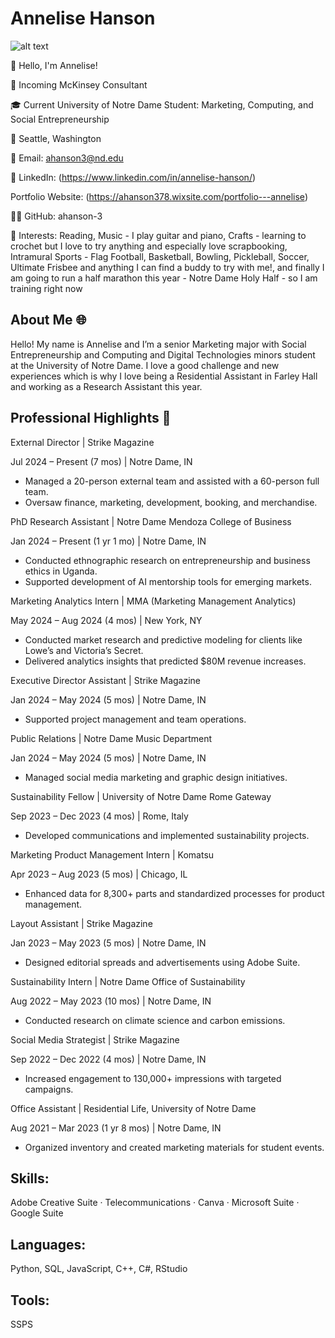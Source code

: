 # Annelise Hanson

![alt text](http://url/to/img.png](https://github.com/ahanson-3/ahanson-3/blob/0ef68f0cc1d11f2239f0bccf0a9b5eb35abcab7e/Headshots_Poets%26Quants.png))

👋 Hello, I'm Annelise!

🚀 Incoming McKinsey Consultant

🎓 Current University of Notre Dame Student: Marketing, Computing, and Social Entrepreneurship

📍 Seattle, Washington

📧 Email: ahanson3@nd.edu

🔗 LinkedIn: (https://www.linkedin.com/in/annelise-hanson/)

Portfolio Website: (https://ahanson378.wixsite.com/portfolio---annelise)

👨‍💻 GitHub: ahanson-3

🤔 Interests: Reading, Music - I play guitar and piano, Crafts - learning to crochet but I love to try anything and especially love scrapbooking, Intramural Sports - Flag Football, Basketball, Bowling, Pickleball, Soccer, Ultimate Frisbee and anything I can find a buddy to try with me!, and finally I am going to run a half marathon this year - Notre Dame Holy Half - so I am training right now

## About Me 🌐
Hello! My name is Annelise and I’m a senior Marketing major with Social Entrepreneurship and Computing and Digital Technologies minors student at the University of Notre Dame. I love a good challenge and new experiences which is why I love being a Residential Assistant in Farley Hall and working as a Research Assistant this year.

## Professional Highlights 🌟

External Director | Strike Magazine

Jul 2024 – Present (7 mos) | Notre Dame, IN
- Managed a 20-person external team and assisted with a 60-person full team.
- Oversaw finance, marketing, development, booking, and merchandise.


PhD Research Assistant | Notre Dame Mendoza College of Business

Jan 2024 – Present (1 yr 1 mo) | Notre Dame, IN
- Conducted ethnographic research on entrepreneurship and business ethics in Uganda.
- Supported development of AI mentorship tools for emerging markets.

  
Marketing Analytics Intern | MMA (Marketing Management Analytics)

May 2024 – Aug 2024 (4 mos) | New York, NY
- Conducted market research and predictive modeling for clients like Lowe’s and Victoria’s Secret.
- Delivered analytics insights that predicted $80M revenue increases.


Executive Director Assistant | Strike Magazine

Jan 2024 – May 2024 (5 mos) | Notre Dame, IN
- Supported project management and team operations.

Public Relations | Notre Dame Music Department

Jan 2024 – May 2024 (5 mos) | Notre Dame, IN
- Managed social media marketing and graphic design initiatives.

Sustainability Fellow | University of Notre Dame Rome Gateway

Sep 2023 – Dec 2023 (4 mos) | Rome, Italy
- Developed communications and implemented sustainability projects.

Marketing Product Management Intern | Komatsu

Apr 2023 – Aug 2023 (5 mos) | Chicago, IL

- Enhanced data for 8,300+ parts and standardized processes for product management.

  
Layout Assistant | Strike Magazine

Jan 2023 – May 2023 (5 mos) | Notre Dame, IN
- Designed editorial spreads and advertisements using Adobe Suite.


Sustainability Intern | Notre Dame Office of Sustainability

Aug 2022 – May 2023 (10 mos) | Notre Dame, IN
- Conducted research on climate science and carbon emissions.

  
Social Media Strategist | Strike Magazine

Sep 2022 – Dec 2022 (4 mos) | Notre Dame, IN
- Increased engagement to 130,000+ impressions with targeted campaigns.


Office Assistant | Residential Life, University of Notre Dame

Aug 2021 – Mar 2023 (1 yr 8 mos) | Notre Dame, IN
- Organized inventory and created marketing materials for student events.

## Skills: 
Adobe Creative Suite · Telecommunications · Canva · Microsoft Suite · Google Suite

## Languages: 
Python, SQL, JavaScript, C++, C#, RStudio

## Tools: 
SSPS


